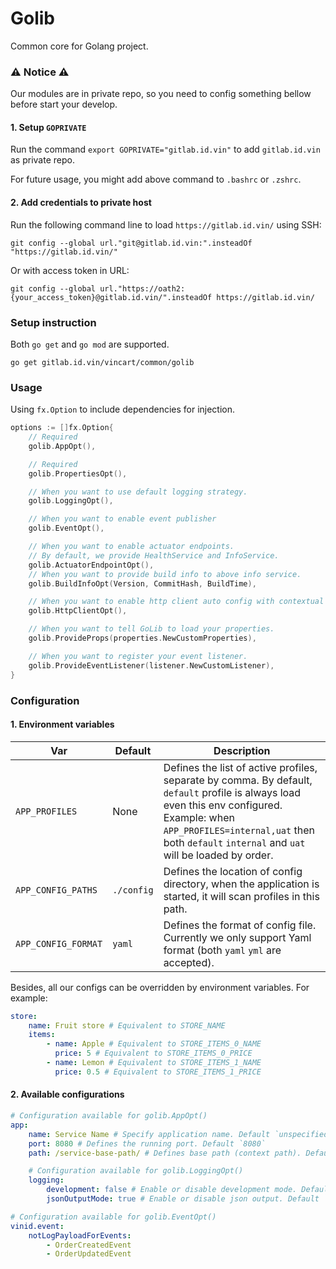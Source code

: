 # Golib

Common core for Golang project.

### ⚠️ **Notice** ⚠️
Our modules are in private repo, so you need to config something bellow before start your develop.
#### 1. Setup `GOPRIVATE`

Run the command `export GOPRIVATE="gitlab.id.vin"` to add `gitlab.id.vin` as private repo.

For future usage, you might add above command to `.bashrc` or `.zshrc`.

#### 2. Add credentials to private host
Run the following command line to load `https://gitlab.id.vin/` using SSH:
```shell
git config --global url."git@gitlab.id.vin:".insteadOf "https://gitlab.id.vin/"
```

Or with access token in URL:
```shell
git config --global url."https://oath2:{your_access_token}@gitlab.id.vin/".insteadOf https://gitlab.id.vin/
```

### Setup instruction

Both `go get` and `go mod` are supported.
```shell
go get gitlab.id.vin/vincart/common/golib
```

### Usage

Using `fx.Option` to include dependencies for injection.

```go
options := []fx.Option{
    // Required
    golib.AppOpt(),

    // Required
    golib.PropertiesOpt(),

    // When you want to use default logging strategy.
    golib.LoggingOpt(),

    // When you want to enable event publisher
    golib.EventOpt(),

    // When you want to enable actuator endpoints.
	// By default, we provide HealthService and InfoService.
    golib.ActuatorEndpointOpt(),
    // When you want to provide build info to above info service.
    golib.BuildInfoOpt(Version, CommitHash, BuildTime),

    // When you want to enable http client auto config with contextual client by default
    golib.HttpClientOpt(),

    // When you want to tell GoLib to load your properties.
    golib.ProvideProps(properties.NewCustomProperties),

    // When you want to register your event listener.
    golib.ProvideEventListener(listener.NewCustomListener),
}
```

### Configuration

#### 1. Environment variables

| Var | Default | Description |
|---|---|---|
| `APP_PROFILES` | None | Defines the list of active profiles, separate by comma. By default, `default` profile is always load even this env configured. Example: when `APP_PROFILES=internal,uat` then both `default` `internal` and `uat` will be loaded by order.  |
| `APP_CONFIG_PATHS` | `./config` | Defines the location of config directory, when the application is started, it will scan profiles in this path. |
| `APP_CONFIG_FORMAT` | `yaml` | Defines the format of config file. Currently we only support Yaml format (both `yaml` `yml` are accepted). |

Besides, all our configs can be overridden by environment variables. For example:

```yaml
store:
    name: Fruit store # Equivalent to STORE_NAME
    items:
        - name: Apple # Equivalent to STORE_ITEMS_0_NAME
          price: 5 # Equivalent to STORE_ITEMS_0_PRICE
        - name: Lemon # Equivalent to STORE_ITEMS_1_NAME
          price: 0.5 # Equivalent to STORE_ITEMS_1_PRICE
```

#### 2. Available configurations

```yaml
# Configuration available for golib.AppOpt()
app:
    name: Service Name # Specify application name. Default `unspecified`
    port: 8080 # Defines the running port. Default `8080`
    path: /service-base-path/ # Defines base path (context path). Default `/`

    # Configuration available for golib.LoggingOpt()
    logging:
        development: false # Enable or disable development mode. Default `false`
        jsonOutputMode: true # Enable or disable json output. Default `true`

# Configuration available for golib.EventOpt()
vinid.event:
    notLogPayloadForEvents:
        - OrderCreatedEvent
        - OrderUpdatedEvent
```
